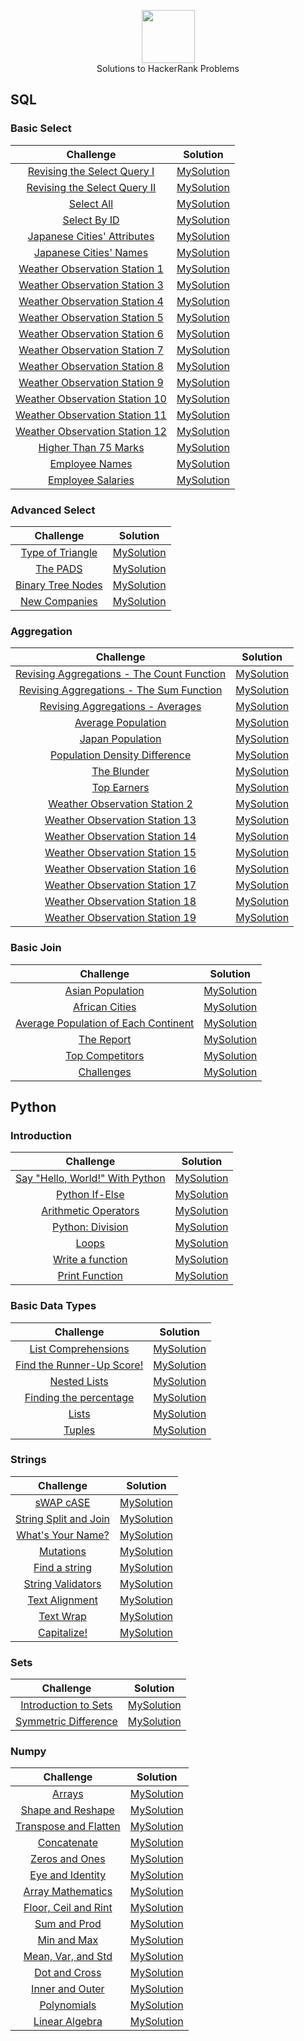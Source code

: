 <p align = "center" >
      <img height=85 src="https://d3keuzeb2crhkn.cloudfront.net/hackerrank/assets/styleguide/logo_wordmark-f5c5eb61ab0a154c3ed9eda24d0b9e31.svg">
      <br>Solutions to HackerRank Problems
</p>

## SQL


### Basic Select
|                                                           Challenge                                                         				  |                                                                                                      Solution                                                                                                                              								           	    |
|:---------------------------------------------------------------------------------------------------------------------:|:-----------------------------------------------------------------------------------------------------------------------------------------------------------------------------------------------------------------------------------------------------------------------:|
|[Revising the Select Query I](https://www.hackerrank.com/challenges/revising-the-select-query/problem)                                 				  | [MySolution](https://github.com/07Agarg/HackerRank_Solutions/blob/master/SQL/Basic%20Select/Revising%20the%20Select%20Query%20I.sql)
|[Revising the Select Query II](https://www.hackerrank.com/challenges/revising-the-select-query-2/problem)                                 				  | [MySolution](https://github.com/07Agarg/HackerRank_Solutions/blob/master/SQL/Basic%20Select/Revising%20the%20Select%20Query%20II.sql)
|[Select All](https://www.hackerrank.com/challenges/select-all-sql/problem)                                 				  | [MySolution](https://github.com/07Agarg/HackerRank_Solutions/blob/master/SQL/Basic%20Select/Select%20All.sql)
| [Select By ID](https://www.hackerrank.com/challenges/select-by-id/problem)                                 				  | [MySolution](https://github.com/07Agarg/HackerRank_Solutions/blob/master/SQL/Basic%20Select/Select%20By%20ID.sql)
|[Japanese Cities' Attributes](https://www.hackerrank.com/challenges/japanese-cities-attributes/problem)                                 				  | [MySolution](https://github.com/07Agarg/HackerRank_Solutions/blob/master/SQL/Basic%20Select/Japanese%20Cities'%20Attributes.sql)
|[Japanese Cities' Names](https://www.hackerrank.com/challenges/japanese-cities-name/problem)                                 				  | [MySolution](https://github.com/07Agarg/HackerRank_Solutions/blob/master/SQL/Basic%20Select/Japanese%20Cities'%20Names.sql)
|[Weather Observation Station 1](https://www.hackerrank.com/challenges/weather-observation-station-1/problem)                                 				  | [MySolution](https://github.com/07Agarg/HackerRank_Solutions/blob/master/SQL/Basic%20Select/Weather%20Observation%20Station%201.sql)
|[Weather Observation Station 3](https://www.hackerrank.com/challenges/weather-observation-station-3/problem)                                 				  | [MySolution](https://github.com/07Agarg/HackerRank_Solutions/blob/master/SQL/Basic%20Select/Weather%20Observation%20Station%203.sql)
|[Weather Observation Station 4](https://www.hackerrank.com/challenges/weather-observation-station-4/problem)                                 				  | [MySolution](https://github.com/07Agarg/HackerRank_Solutions/blob/master/SQL/Basic%20Select/Weather%20Observation%20Station%204.sql)
|[Weather Observation Station 5](https://www.hackerrank.com/challenges/weather-observation-station-5/problem)                                 				  | [MySolution](https://github.com/07Agarg/HackerRank_Solutions/blob/master/SQL/Basic%20Select/Weather%20Observation%20Station%205.sql)
|[Weather Observation Station 6](https://www.hackerrank.com/challenges/weather-observation-station-6/problem)                                 				  | [MySolution](https://github.com/07Agarg/HackerRank_Solutions/blob/master/SQL/Basic%20Select/Weather%20Observation%20Station%206.sql)
|[Weather Observation Station 7](https://www.hackerrank.com/challenges/weather-observation-station-7/problem)                                 				  | [MySolution](https://github.com/07Agarg/HackerRank_Solutions/blob/master/SQL/Basic%20Select/Weather%20Observation%20Station%207.sql)
|[Weather Observation Station 8](https://www.hackerrank.com/challenges/weather-observation-station-8/problem)                                 				  | [MySolution](https://github.com/07Agarg/HackerRank_Solutions/blob/master/SQL/Basic%20Select/Weather%20Observation%20Station%208.sql)
|[Weather Observation Station 9](https://www.hackerrank.com/challenges/weather-observation-station-9/problem)                                 				  | [MySolution](https://github.com/07Agarg/HackerRank_Solutions/blob/master/SQL/Basic%20Select/Weather%20Observation%20Station%209.sql)
|[Weather Observation Station 10](https://www.hackerrank.com/challenges/weather-observation-station-10/problem)                                 				  | [MySolution](https://github.com/07Agarg/HackerRank_Solutions/blob/master/SQL/Basic%20Select/Weather%20Observation%20Station%2010.sql)
|[Weather Observation Station 11](https://www.hackerrank.com/challenges/weather-observation-station-11/problem)                                 				  | [MySolution](https://github.com/07Agarg/HackerRank_Solutions/blob/master/SQL/Basic%20Select/Weather%20Observation%20Station%2011.sql)
|[Weather Observation Station 12](https://www.hackerrank.com/challenges/weather-observation-station-12/problem)                                 				  | [MySolution](https://github.com/07Agarg/HackerRank_Solutions/blob/master/SQL/Basic%20Select/Weather%20Observation%20Station%2012.sql)
|[Higher Than 75 Marks](https://www.hackerrank.com/challenges/more-than-75-marks/problem)                                 				  | [MySolution](https://github.com/07Agarg/HackerRank_Solutions/blob/master/SQL/Basic%20Select/Higher%20Than%2075%20Marks.sql)
|[Employee Names](https://www.hackerrank.com/challenges/name-of-employees/problem)                                 				  | [MySolution](https://github.com/07Agarg/HackerRank_Solutions/blob/master/SQL/Basic%20Select/Employee%20Names.sql)
|[Employee Salaries](https://www.hackerrank.com/challenges/salary-of-employees/problem)                                 				  | [MySolution](https://github.com/07Agarg/HackerRank_Solutions/blob/master/SQL/Basic%20Select/Employee%20Salaries.sql)



### Advanced Select


|                                                           Challenge                                                         				  |                                                                                                      Solution                                                                                                                              								           	    |
|:---------------------------------------------------------------------------------------------------------------------:|:-----------------------------------------------------------------------------------------------------------------------------------------------------------------------------------------------------------------------------------------------------------------------:|
|[Type of Triangle](https://www.hackerrank.com/challenges/what-type-of-triangle/problem)                                 				  | [MySolution](https://github.com/07Agarg/HackerRank_Solutions/blob/master/SQL/Advanced%20Select/Type%20of%20Triangle.sql)
|[The PADS](https://www.hackerrank.com/challenges/the-pads/problem)                                 				  | [MySolution](https://github.com/07Agarg/HackerRank_Solutions/blob/master/SQL/Advanced%20Select/The%20PADS.sql)
|[Binary Tree Nodes](https://www.hackerrank.com/challenges/binary-search-tree-1/problem)                                 				  | [MySolution](https://github.com/07Agarg/HackerRank_Solutions/blob/master/SQL/Advanced%20Select/Binary%20Tree%20Nodes.sql)
|[New Companies](https://www.hackerrank.com/challenges/the-company/problem)                                 				  | [MySolution](https://github.com/07Agarg/HackerRank_Solutions/blob/master/SQL/Advanced%20Select/New%20Companies.sql)


### Aggregation


|                                                           Challenge                                                         				  |                                                                                                      Solution                                                                                                                              								           	    |
|:---------------------------------------------------------------------------------------------------------------------:|:-----------------------------------------------------------------------------------------------------------------------------------------------------------------------------------------------------------------------------------------------------------------------:|
|[Revising Aggregations - The Count Function](https://www.hackerrank.com/challenges/revising-aggregations-the-count-function/problem)                                 				  | [MySolution](https://github.com/07Agarg/HackerRank_Solutions/blob/master/SQL/Aggregation/Revising%20Aggregations%20-%20The%20Count%20Function.sql)
|[Revising Aggregations - The Sum Function](https://www.hackerrank.com/challenges/revising-aggregations-sum/problem)                                 				  | [MySolution](https://github.com/07Agarg/HackerRank_Solutions/blob/master/SQL/Aggregation/Revising%20Aggregations%20-%20The%20Sum%20Function.sql)
|[Revising Aggregations - Averages](https://www.hackerrank.com/challenges/revising-aggregations-the-average-function/problem)                                 				  | [MySolution](https://github.com/07Agarg/HackerRank_Solutions/blob/master/SQL/Aggregation/Revising%20Aggregations%20-%20Averages.sql)
|[Average Population](https://www.hackerrank.com/challenges/average-population/problem)                                 				  | [MySolution](https://github.com/07Agarg/HackerRank_Solutions/blob/master/SQL/Aggregation/Average%20Population.sql)
|[Japan Population](https://www.hackerrank.com/challenges/japan-population/problem)                                 				  | [MySolution](https://github.com/07Agarg/HackerRank_Solutions/blob/master/SQL/Aggregation/Japan%20Population.sql)
|[Population Density Difference](https://www.hackerrank.com/challenges/population-density-difference/problem)                                 				  | [MySolution](https://github.com/07Agarg/HackerRank_Solutions/blob/master/SQL/Aggregation/Population%20Density%20Difference.sql)
|[The Blunder](https://www.hackerrank.com/challenges/the-blunder/problem)                                 				  | [MySolution](https://github.com/07Agarg/HackerRank_Solutions/blob/master/SQL/Aggregation/The%20Blunder.sql)
|[Top Earners](https://www.hackerrank.com/challenges/earnings-of-employees/problem)                                 				  | [MySolution](https://github.com/07Agarg/HackerRank_Solutions/blob/master/SQL/Aggregation/Top%20Earners.sql)
|[Weather Observation Station 2](https://www.hackerrank.com/challenges/weather-observation-station-2/problem)                                 				  | [MySolution](https://github.com/07Agarg/HackerRank_Solutions/blob/master/SQL/Aggregation/Weather%20Observation%20Station%202.sql)
|[Weather Observation Station 13](https://www.hackerrank.com/challenges/weather-observation-station-13/problem)                                 				  | [MySolution](https://github.com/07Agarg/HackerRank_Solutions/blob/master/SQL/Aggregation/Weather%20Observation%20Station%2013.sql)
|[Weather Observation Station 14](https://www.hackerrank.com/challenges/weather-observation-station-14/problem)                                 				  | [MySolution](https://github.com/07Agarg/HackerRank_Solutions/blob/master/SQL/Aggregation/Weather%20Observation%20Station%2014.sql)
|[Weather Observation Station 15](https://www.hackerrank.com/challenges/weather-observation-station-15/problem)                                 				  | [MySolution](https://github.com/07Agarg/HackerRank_Solutions/blob/master/SQL/Aggregation/Weather%20Observation%20Station%2015.sql)
|[Weather Observation Station 16](https://www.hackerrank.com/challenges/weather-observation-station-16/problem)                                 				  | [MySolution](https://github.com/07Agarg/HackerRank_Solutions/blob/master/SQL/Aggregation/Weather%20Observation%20Station%2016.sql)
|[Weather Observation Station 17](https://www.hackerrank.com/challenges/weather-observation-station-17/problem)                                 				  | [MySolution](https://github.com/07Agarg/HackerRank_Solutions/blob/master/SQL/Aggregation/Weather%20Observation%20Station%2017.sql)
|[Weather Observation Station 18](https://www.hackerrank.com/challenges/weather-observation-station-18/problem)                                 				  | [MySolution](https://github.com/07Agarg/HackerRank_Solutions/blob/master/SQL/Aggregation/Weather%20Observation%20Station%2018.sql)
|[Weather Observation Station 19](https://www.hackerrank.com/challenges/weather-observation-station-19/problem)                                 				  | [MySolution](https://github.com/07Agarg/HackerRank_Solutions/blob/master/SQL/Aggregation/Weather%20Observation%20Station%2019.sql)



### Basic Join


|                                                           Challenge                                                         				  |                                                                                                      Solution                                                                                                                              								           	    |
|:---------------------------------------------------------------------------------------------------------------------:|:-----------------------------------------------------------------------------------------------------------------------------------------------------------------------------------------------------------------------------------------------------------------------:|
|[Asian Population](https://www.hackerrank.com/challenges/asian-population/problem)                                 				  | [MySolution](https://github.com/07Agarg/HackerRank_Solutions/blob/master/SQL/Basic%20Join/Asian%20Population.sql)
|[African Cities](https://www.hackerrank.com/challenges/african-cities/problem)                                 				  | [MySolution](https://github.com/07Agarg/HackerRank_Solutions/blob/master/SQL/Basic%20Join/African%20Cities.sql)
|[Average Population of Each Continent](https://www.hackerrank.com/challenges/average-population-of-each-continent/problem)                                 				  | [MySolution](https://github.com/07Agarg/HackerRank_Solutions/blob/master/SQL/Basic%20Join/Average%20Population%20of%20Each%20Continent.sql)
|[The Report](https://www.hackerrank.com/challenges/the-report/problem)                                 				  | [MySolution](https://github.com/07Agarg/HackerRank_Solutions/blob/master/SQL/Basic%20Join/The%20Report.sql)
|[Top Competitors](https://www.hackerrank.com/challenges/full-score/problem)                                 				  | [MySolution](https://github.com/07Agarg/HackerRank_Solutions/blob/master/SQL/Basic%20Join/Top%20Competitors.sql)
|[Challenges](https://www.hackerrank.com/challenges/challenges/problem)                                 				  | [MySolution](https://github.com/07Agarg/HackerRank_Solutions/blob/master/SQL/Basic%20Join/Challenges.sql)



## Python

### Introduction


|                                                           Challenge                                                         				  |                                                                                                      Solution                                                                                                                              								           	    |
|:---------------------------------------------------------------------------------------------------------------------:|:-----------------------------------------------------------------------------------------------------------------------------------------------------------------------------------------------------------------------------------------------------------------------:|
|[Say "Hello, World!" With Python](https://www.hackerrank.com/challenges/py-hello-world/problem)                                 				  | [MySolution](https://github.com/07Agarg/HackerRank_Solutions/blob/master/Python/Introduction/Say%20Hello%2C%20World%20With%20Python.py)
|[Python If-Else](https://www.hackerrank.com/challenges/py-if-else/problem)                                 				  | [MySolution](https://github.com/07Agarg/HackerRank_Solutions/blob/master/Python/Introduction/Python%20If-Else.py)
|[Arithmetic Operators](https://www.hackerrank.com/challenges/python-arithmetic-operators/problem)                                 				  | [MySolution](https://github.com/07Agarg/HackerRank_Solutions/blob/master/Python/Introduction/Arithmetic%20Operators.py)
|[Python: Division](https://www.hackerrank.com/challenges/python-division/problem)                                 				  | [MySolution](https://github.com/07Agarg/HackerRank_Solutions/blob/master/Python/Introduction/Python%20Division.py)
|[Loops](https://www.hackerrank.com/challenges/python-loops/problem)                                 		          		  | [MySolution](https://github.com/07Agarg/HackerRank_Solutions/blob/master/Python/Introduction/Loops.py)
|[Write a function](https://www.hackerrank.com/challenges/write-a-function/problem)                                 				  | [MySolution](https://github.com/07Agarg/HackerRank_Solutions/blob/master/Python/Introduction/Write%20a%20function.py)
|[Print Function](https://www.hackerrank.com/challenges/python-print/problem)                                 				  | [MySolution](https://github.com/07Agarg/HackerRank_Solutions/blob/master/Python/Introduction/Print%20Function.py)




### Basic Data Types


|                                                           Challenge                                                         				  |                                                                                                      Solution                                                                                                                              								           	    |
|:---------------------------------------------------------------------------------------------------------------------:|:-----------------------------------------------------------------------------------------------------------------------------------------------------------------------------------------------------------------------------------------------------------------------:|
|[List Comprehensions](https://www.hackerrank.com/challenges/list-comprehensions/problem)                                 				  | [MySolution](https://github.com/07Agarg/HackerRank_Solutions/blob/master/Python/Basic%20Data%20Types/List%20Comprehensions.py)
|[Find the Runner-Up Score!](https://www.hackerrank.com/challenges/find-second-maximum-number-in-a-list/problem)                                 				  | [MySolution](https://github.com/07Agarg/HackerRank_Solutions/blob/master/Python/Basic%20Data%20Types/Find%20the%20Runner-Up%20Score!.py)
|[Nested Lists](https://www.hackerrank.com/challenges/nested-list/problem)                                 				  | [MySolution](https://github.com/07Agarg/HackerRank_Solutions/blob/master/Python/Basic%20Data%20Types/Nested%20Lists.py)
|[Finding the percentage](https://www.hackerrank.com/challenges/finding-the-percentage/problem)                                 				  | [MySolution](https://github.com/07Agarg/HackerRank_Solutions/blob/master/Python/Basic%20Data%20Types/Finding%20the%20percentage.py)
|[Lists](https://www.hackerrank.com/challenges/python-lists/problem)                                 		          		  | [MySolution](https://github.com/07Agarg/HackerRank_Solutions/blob/master/Python/Basic%20Data%20Types/Lists.py)
|[Tuples](https://www.hackerrank.com/challenges/python-tuples/problem)                                 				  | [MySolution](https://github.com/07Agarg/HackerRank_Solutions/blob/master/Python/Basic%20Data%20Types/Tuples.py)


### Strings


|                                                           Challenge                                                         				  |                                                                                                      Solution                                                                                                                              								           	    |
|:---------------------------------------------------------------------------------------------------------------------:|:-----------------------------------------------------------------------------------------------------------------------------------------------------------------------------------------------------------------------------------------------------------------------:|
|[sWAP cASE](https://www.hackerrank.com/challenges/swap-case/problem)                                 				  | [MySolution](https://github.com/07Agarg/HackerRank_Solutions/blob/master/Python/Strings/sWAP%20cASE.py)
|[String Split and Join](https://www.hackerrank.com/challenges/python-string-split-and-join/problem)                                 				  | [MySolution](https://github.com/07Agarg/HackerRank_Solutions/blob/master/Python/Strings/String%20Split%20and%20Join.py)
|[What's Your Name?](https://www.hackerrank.com/challenges/whats-your-name/problem)                                 				  | [MySolution](https://github.com/07Agarg/HackerRank_Solutions/blob/master/Python/Strings/What's%20Your%20Name.py)
|[Mutations](https://www.hackerrank.com/challenges/python-mutations/problem)                                 				  | [MySolution](https://github.com/07Agarg/HackerRank_Solutions/blob/master/Python/Strings/Mutations.py)
|[Find a string](https://www.hackerrank.com/challenges/find-a-string/problem)                                 		          		  | [MySolution](https://github.com/07Agarg/HackerRank_Solutions/blob/master/Python/Strings/Find%20a%20string.py)
|[String Validators](https://www.hackerrank.com/challenges/string-validators/problem)                                 				  | [MySolution](https://github.com/07Agarg/HackerRank_Solutions/blob/master/Python/Strings/String%20Validators.py)
|[Text Alignment](https://www.hackerrank.com/challenges/text-alignment/problem)                                 				  | [MySolution](https://github.com/07Agarg/HackerRank_Solutions/blob/master/Python/Strings/Text%20Alignment.py)
|[Text Wrap](https://www.hackerrank.com/challenges/text-wrap/problem)                                 				  | [MySolution](https://github.com/07Agarg/HackerRank_Solutions/blob/master/Python/Strings/Text%20Wrap.py)
|[Capitalize!](https://www.hackerrank.com/challenges/capitalize/problem)                                 				  | [MySolution](https://github.com/07Agarg/HackerRank_Solutions/blob/master/Python/Strings/Capitalize!.py)


### Sets


|                                                           Challenge                                                         				  |                                                                                                      Solution                                                                                                                              								           	    |
|:---------------------------------------------------------------------------------------------------------------------:|:-----------------------------------------------------------------------------------------------------------------------------------------------------------------------------------------------------------------------------------------------------------------------:|
|[Introduction to Sets](https://www.hackerrank.com/challenges/py-introduction-to-sets/problem)                                 				  | [MySolution](https://github.com/07Agarg/HackerRank_Solutions/blob/master/Python/Sets/Introduction%20to%20Sets.py)
|[Symmetric Difference](https://www.hackerrank.com/challenges/symmetric-difference/problem)                                 				  | [MySolution](https://github.com/07Agarg/HackerRank_Solutions/blob/master/Python/Sets/Symmetric%20Difference.py)



### Numpy


|                                                           Challenge                                                         				  |                                                                                                      Solution                                                                                                                              								           	    |
|:---------------------------------------------------------------------------------------------------------------------:|:-----------------------------------------------------------------------------------------------------------------------------------------------------------------------------------------------------------------------------------------------------------------------:|
|[Arrays](https://www.hackerrank.com/challenges/np-arrays/problem)                                 				  | [MySolution](https://github.com/07Agarg/HackerRank_Solutions/blob/master/Python/Numpy/Arrays.py)
|[Shape and Reshape](https://www.hackerrank.com/challenges/np-shape-reshape/problem)                                 				  | [MySolution](https://github.com/07Agarg/HackerRank_Solutions/blob/master/Python/Numpy/Shape%20and%20Reshape.py)
|[Transpose and Flatten](https://www.hackerrank.com/challenges/np-transpose-and-flatten/problem)                                 				  | [MySolution](https://github.com/07Agarg/HackerRank_Solutions/blob/master/Python/Numpy/Transpose%20and%20Flatten.py)
|[Concatenate](https://www.hackerrank.com/challenges/np-concatenate/problem)                                 				  | [MySolution](https://github.com/07Agarg/HackerRank_Solutions/blob/master/Python/Numpy/Concatenate.py)
|[Zeros and Ones](https://www.hackerrank.com/challenges/np-zeros-and-ones/problem)                                 				  | [MySolution](https://github.com/07Agarg/HackerRank_Solutions/blob/master/Python/Numpy/Zeros%20and%20Ones.py)
|[Eye and Identity](https://www.hackerrank.com/challenges/np-eye-and-identity/problem)                                 				  | [MySolution](https://github.com/07Agarg/HackerRank_Solutions/blob/master/Python/Numpy/Eye%20and%20Identity.py)
|[Array Mathematics](https://www.hackerrank.com/challenges/np-array-mathematics/problem)                                 				  | [MySolution](https://github.com/07Agarg/HackerRank_Solutions/blob/master/Python/Numpy/Array%20Mathematics.py)
|[Floor, Ceil and Rint](https://www.hackerrank.com/challenges/floor-ceil-and-rint/problem)                                 				  | [MySolution](https://github.com/07Agarg/HackerRank_Solutions/blob/master/Python/Numpy/Floor%2C%20Ceil%20and%20Rint.py)
|[Sum and Prod](https://www.hackerrank.com/challenges/np-sum-and-prod/problem)                                 				  | [MySolution](https://github.com/07Agarg/HackerRank_Solutions/blob/master/Python/Numpy/Sum%20and%20Prod.py)
|[Min and Max](https://www.hackerrank.com/challenges/np-min-and-max/problem)                                 				  | [MySolution](https://github.com/07Agarg/HackerRank_Solutions/blob/master/Python/Numpy/Min%20and%20Max.py)
|[Mean, Var, and Std](https://www.hackerrank.com/challenges/np-mean-var-and-std/problem)                                 				  | [MySolution](https://github.com/07Agarg/HackerRank_Solutions/blob/master/Python/Numpy/Mean%2C%20Var%2C%20and%20Std.py)
|[Dot and Cross](https://www.hackerrank.com/challenges/np-dot-and-cross/problem)                                 				  | [MySolution](https://github.com/07Agarg/HackerRank_Solutions/blob/master/Python/Numpy/Dot%20and%20Cross.py)
|[Inner and Outer](https://www.hackerrank.com/challenges/np-inner-and-outer/problem)                                 				  | [MySolution](https://github.com/07Agarg/HackerRank_Solutions/blob/master/Python/Numpy/Inner%20and%20Outer.py)
|[Polynomials](https://www.hackerrank.com/challenges/np-polynomials/problem)                                 				  | [MySolution](https://github.com/07Agarg/HackerRank_Solutions/blob/master/Python/Numpy/Polynomials.py)
|[Linear Algebra](https://www.hackerrank.com/challenges/np-linear-algebra/problem)                                 				  | [MySolution](https://github.com/07Agarg/HackerRank_Solutions/blob/master/Python/Numpy/Linear%20Algebra.py)
